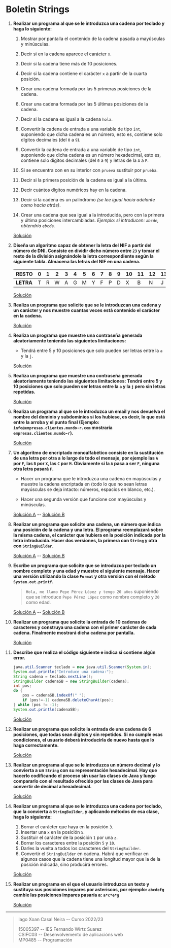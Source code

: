 # Boletin Strings

1.	**Realizar un programa al que se le introduzca una cadena por teclado y haga lo siguiente:**

	1. Mostrar por pantalla el contenido de la cadena pasada a mayúsculas y minúsculas.

	2. Decir si en la cadena aparece el carácter `x`.

	3. Decir si la cadena tiene más de 10 posiciones.

	4. Decir si la cadena contiene el carácter `x` a partir de la cuarta posición.

	5. Crear una cadena formada por las 5 primeras posiciones de la cadena.

	6. Crear una cadena formada por las 5 últimas posiciones de la cadena.

	7. Decir si la cadena es igual a la cadena `hola`.

	8. Convertir la cadena de entrada a una variable de tipo `int`, suponiendo que dicha cadena es un número, esto es, contiene solo dígitos decimales (del `0` a `9`).

	9. Convertir la cadena de entrada a una variable de tipo `int`, suponiendo que dicha cadena es un número hexadecimal, esto es, contiene solo dígitos decimales (del `0` a `9`) y letras de la `A` a `F`.

	10. Si se encuentra con en su interior con `prueva` sustituir por `prueba`.

	11. Decir si la primera posición de la cadena es igual a la última.

	12. Decir cuántos dígitos numéricos hay en la cadena.

	13. Decir si la cadena es un palíndromo *(se lee igual hacia adelante como hacia atrás)*.

	14. Crear una cadena que sea igual a la introducida, pero con la primera y última posiciones intercambiadas. *Ejemplo: si introducen: `abcde`, obtendría `ebcda`.*

	[Solución](./src/ejercicio1.java)

2. **Diseña un algoritmo capaz de obtener la letra del NIF a partir del número de DNI. Consiste en dividir dicho número entre `23` y tomar el resto de la división asignándole la letra correspondiente según la siguiente tabla. Almacena las letras del NIF en una cadena.**

	|   RESTO   |  0 |  1 |  2 |  3 |  4 |  5 |  6 |  7 |  8 |  9 | 10 | 11 | 12 | 13 | 14 | 15 | 16 | 17 | 18 | 19 | 20 | 21 | 22 |
	| --------- | -- | -- | -- | -- |  -- | -- | -- | -- |  -- | -- | -- | -- | -- | -- | -- | -- |  -- | -- | -- | -- |  -- | -- | -- |
	| **LETRA** |  T |  R |  W |  A |  G |  M |  Y |  F |  P |  D |  X |  B |  N |  J |  Z |  S |  Q |  V |  H |  L |  C |  K |  E |

	[Solución](./src/ejercicio2.java)

3. **Realiza un programa que solicite que se le introduzcan una cadena y un carácter y nos muestre cuantas veces está contenido el carácter en la cadena.**

	[Solución](./src/ejercicio3.java)

4. **Realiza un programa que muestre una contraseña generada aleatoriamente teniendo las siguientes limitaciones:**

	- Tendrá entre 5 y 10 posiciones que solo pueden ser letras entre la `a` y la `j`.

	[Solución](./src/ejercicio4.java)

5. **Realiza un programa que muestre una contraseña generada aleatoriamente teniendo las siguientes limitaciones: Tendrá entre 5 y 10 posiciones que solo pueden ser letras entre la `a` y la `j`
pero sin letras repetidas.**

	[Solución](./src/ejercicio5.java)

6. **Realiza un programa al que se le introduzca un email y nos devuelva el nombre del dominio y subdominios si los hubiese, es decir, lo que está entre la arroba y el punto final (Ejemplo:
`info@empresas.clientes.mundo-r.com` mostraría `empresas.clientes.mundo-r`).**

	[Solución](./src/ejercicio6.java)

7. **Un algoritmo de encriptado monoalfabético consiste en la sustitución de una letra por otra a lo largo de todo el mensaje, por ejemplo las `A` por `F`, las `B` por `X`, las `C` por `M`. Obviamente si la `A` pasa a ser `F`, ninguna otra letra pasará `F`.**

	- Hacer un programa que le introduzca una cadena en mayúsculas
y muestre la cadena encriptada en (todo lo que no sean letras mayúsculas se deja intacto: números, espacios en blanco, etc.). 

	- Hacer una segunda versión que funcione con mayúsculas y minúsculas.

	[Solución A](./src/ejercicio7a.java) -- [Solución B](./src/ejercicio7b.java)

8. **Realizar un programa que solicite una cadena, un número que indica una posición de la cadena y una letra. El programa reemplazará sobre la misma cadena, el carácter que hubiera en la posición indicada por la letra introducida. Hacer dos versiones, la primera con `String` y otra con `StringBuilder`.**

	[Solución A](./src/ejercicio8a.java) -- [Solución B](./src/ejercicio8b.java)

9. **Escribe un programa que solicite que se introduzca por teclado un nombre completo y una edad y muestre el siguiente mensaje. Hacer una versión utilizando la clase `Format` y otra versión con el método `System.out.printf`.**

	> `Hola, me llamo Pepe Pérez López y tengo 20 años` suponiendo que se introduce `Pepe Pérez López` como nombre completo y `20` como edad.

	[Solución A](./src/ejercicio9a.java) -- [Solución B](./src/ejercicio9b.java)

10. **Realizar un programa que solicite la entrada de 10 cadenas de caracteres y construya una cadena con el primer carácter de cada cadena. Finalmente mostrará dicha cadena por pantalla.**

	[Solución](./src/ejercicio10.java)

11. **Describe que realiza el código siguiente e indica si contiene algún error.**

	```java
	java.util.Scanner teclado = new java.util.Scanner(System.in);
	System.out.println("Introduce una cadena:");
	String cadena = teclado.nextLine();
	StringBuilder cadenaSB = new StringBuilder(cadena);
	int pos;
	do {
		pos = cadenaSB.indexOf(" ");
		if (pos!=-1) cadenaSB.deleteCharAt(pos);
	} while (pos != -1);
	System.out.println(cadenaSB);
	```

	[Solución](./src/ejercicio11.md)

12. **Realizar un programa que solicite la entrada de una cadena de 6 posiciones, que todas sean dígitos y sin repetidos. Si no cumple esas condiciones, el usuario deberá introducirla de nuevo hasta que lo haga correctamente.**

	[Solución](./src/ejercicio12.java)

13. **Realizar un programa al que se le introduzca un número decimal y lo convierta a un `String` con su representación hexadecimal. Hay que hacerlo codificando el proceso sin usar las clases de Java y luego compararlo con el resultado ofrecido por las clases de Java para convertir de decimal a hexadecimal.**

	[Solución](./src/ejercicio13.java)

14. **Realizar un programa al que se le introduzca una cadena por teclado, que la convierta a `StringBuilder`, y aplicando métodos de esa clase, haga lo siguiente:**

	1. Borrar el carácter que haya en la posición `3`.
	2. Insertar una `x` en la posición `5`.
	3. Sustituir el carácter de la posición `1` por una `z`.
	4. Borrar los caracteres entre la posición `5` y `10`.
	5. Darles la vuelta a todos los caracteres del `StringBuilder`.
	6. Convertir el 	`StringBuilder` en cadena. Habrá que verificar en algunos casos que la cadena tiene una longitud mayor que la de la posición indicada, sino producirá errores.

	[Solución](./src/ejercicio14.java)

15. **Realizar un programa en el que el usuario introduzca un texto y sustituya sus posiciones impares por asteriscos, por ejemplo: `abcdefg` cambie las posiciones impares pasaría a: `a*c*e*g`**

	[Solución](./src/ejercicio15.java)

---
> Iago Xoan Casal Neira -- Curso 2022/23
> 
> 15005397 -- IES Fernando Wirtz Suarez\
> CSIFC03 -- Desenvolvemento de aplicacións web\
> MP0485 -- Programación